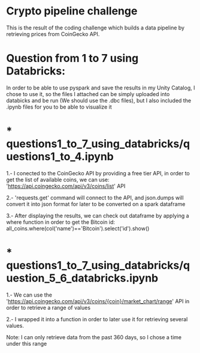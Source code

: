 # Crypto pipeline challenge

This is the result of the coding challenge which builds a data pipeline by retrieving prices from CoinGecko API.

# Question from 1 to 7 using Databricks:
In order to be able to use pyspark and save the results in my Unity Catalog, I chose to use it, so the files I attached can be simply uploaded into databicks and be run (We should use the .dbc files), but I also included the .ipynb files for you to be able to visualize it

# * questions1_to_7_using_databricks/questions1_to_4.ipynb
1.- I conected to the CoinGecko API by providing a free tier API, in order to get the list of available coins, we can use:     'https://api.coingecko.com/api/v3/coins/list' API

2.- 'requests.get' command will connect to the API, and json.dumps will convert it into json format for later to be converted on a spark dataframe

3.- After displaying the results, we can check out dataframe by applying a where function in order to get the Bitcoin id:
  all_coins.where(col('name')=='Bitcoin').select('id').show()

# * questions1_to_7_using_databricks/question_5_6_databricks.ipynb
1.- We can use the 'https://api.coingecko.com/api/v3/coins/{coin}/market_chart/range' API in order to retrieve a range of values

2.- I wrapped it into a function in order to  later use it for retrieving several values.

Note: I can only retrieve data from the past 360 days, so I chose a time under this range

